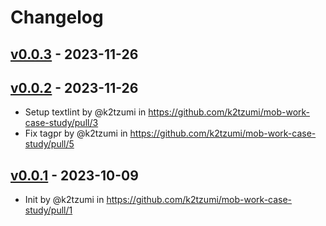 # Changelog

## [v0.0.3](https://github.com/k2tzumi/mob-work-case-study/compare/v0.0.2...v0.0.3) - 2023-11-26

## [v0.0.2](https://github.com/k2tzumi/mob-work-case-study/compare/v0.0.1...v0.0.2) - 2023-11-26
- Setup textlint by @k2tzumi in https://github.com/k2tzumi/mob-work-case-study/pull/3
- Fix tagpr by @k2tzumi in https://github.com/k2tzumi/mob-work-case-study/pull/5

## [v0.0.1](https://github.com/k2tzumi/mob-work-case-study/commits/v0.0.1) - 2023-10-09
- Init by @k2tzumi in https://github.com/k2tzumi/mob-work-case-study/pull/1
